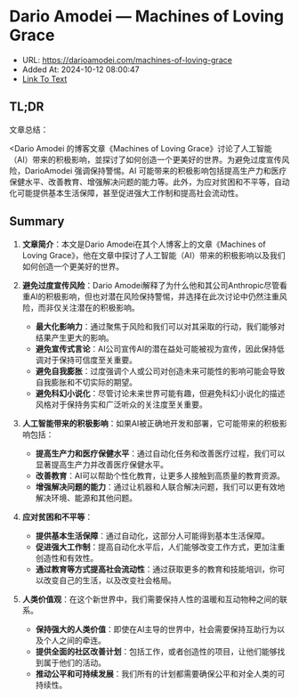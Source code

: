 # Dario Amodei — Machines of Loving Grace
- URL: https://darioamodei.com/machines-of-loving-grace
- Added At: 2024-10-12 08:00:47
- [Link To Text](2024-10-12-dario-amodei-—-machines-of-loving-grace_raw.md)

## TL;DR
文章总结：

<Dario Amodei 的博客文章《Machines of Loving Grace》讨论了人工智能（AI）带来的积极影响，並探讨了如何创造一个更美好的世界。为避免过度宣传风险，DarioAmodei 强调保持警惕。AI 可能带来的积极影响包括提高生产力和医疗保健水平、改善教育、增强解决问题的能力等。此外，为应对贫困和不平等，自动化可能提供基本生活保障，甚至促进强大工作制和提高社会流动性。

## Summary
1. **文章简介**：本文是Dario Amodei在其个人博客上的文章《Machines of Loving Grace》，他在文章中探讨了人工智能（AI）带来的积极影响以及我们如何创造一个更美好的世界。

2. **避免过度宣传风险**：Dario Amodei解释了为什么他和其公司Anthropic尽管看重AI的积极影响，但也对潜在风险保持警惕，并选择在此次讨论中仍然注重风险，而非仅关注潜在的积极影响。

    - **最大化影响力**：通过聚焦于风险和我们可以对其采取的行动，我们能够对结果产生更大的影响。
    - **避免宣传式言论**：AI公司宣传AI的潜在益处可能被视为宣传，因此保持低调对于保持可信度至关重要。
    - **避免自我膨胀**：过度强调个人或公司对创造未来可能性的影响可能会导致自我膨胀和不切实际的期望。
    - **避免科幻小说化**：尽管讨论未来世界可能有趣，但避免科幻小说化的描述风格对于保持务实和广泛听众的关注度至关重要。

3. **人工智能带来的积极影响**：如果AI被正确地开发和部署，它可能带来的积极影响包括：
    - **提高生产力和医疗保健水平**：通过自动化任务和改善医疗过程，我们可以显著提高生产力并改善医疗保健水平。
    - **改善教育**：AI可以帮助个性化教育，让更多人接触到高质量的教育资源。
    - **增强解决问题的能力**：通过让机器和人联合解决问题，我们可以更有效地解决环境、能源和其他问题。

4. **应对贫困和不平等**：
    - **提供基本生活保障**：通过自动化，这部分人可能得到基本生活保障。
    - **促进强大工作制**：提高自动化水平后，人们能够改变工作方式，更加注重创造性和有效性。
    - **通过教育等方式提高社会流动性**：通过获取更多的教育和技能培训，你可以改变自己的生活，以及改变社会格局。

5. **人类价值观**：在这个新世界中，我们需要保持人性的温暖和互动物种之间的联系。
    - **保持强大的人类价值**：即使在AI主导的世界中，社会需要保持互助行为以及个人之间的牵连。
    - **提供全面的社区改善计划**：包括工作，或者创造性的项目，让他们能够找到属于他们的活动。
    - **推动公平和可持续发展**：我们所有的计划都需要确保公平和对全人类的可持续性。
